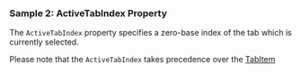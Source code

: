 ### Sample 2: ActiveTabIndex Property

The `ActiveTabIndex` property specifies a zero-base index of the tab which is currently selected.

Please note that the `ActiveTabIndex` takes precedence over the [TabItem](/docs/controls/bootstrap/TabItem/{branch})  